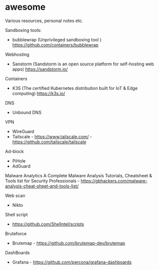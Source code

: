 # awesome

Various resources, personal notes etc.

Sandboxing tools:
- bubblewrap (Unprivileged sandboxing tool ) https://github.com/containers/bubblewrap

Webhosting
- Sanstorm (Sandstorm is an open source platform for self-hosting web apps) https://sandstorm.io/

Containers
- K3S (The certified Kubernetes distribution built for IoT & Edge computing) https://k3s.io/

DNS
- Unbound DNS 

VPN
- WireGuard
- Tailscale - https://www.tailscale.com/
            - https://github.com/tailscale/tailscale

Ad-block
- PiHole
- AdGuard

Malware Analytics
A Complete Malware Analysis Tutorials, Cheatsheet & Tools list for Security Professionals -  https://gbhackers.com/malware-analysis-cheat-sheet-and-tools-list/

Web scan
- Nikto

Shell script
- https://github.com/Shellntel/scripts

Bruteforce
- Brutemap - https://github.com/brutemap-dev/brutemap

DashBoards
- Grafana - https://github.com/percona/grafana-dashboards

